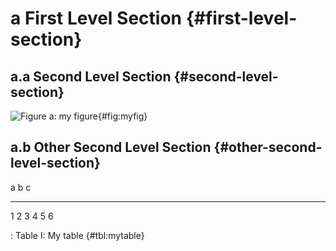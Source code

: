 # a First Level Section {#first-level-section}

## a.a Second Level Section {#second-level-section}

![Figure a: my figure](myfig.png){#fig:myfig}

## a.b Other Second Level Section {#other-second-level-section}

  a   b   c
  --- --- ---
  1   2   3
  4   5   6

  : Table I: My table {#tbl:mytable}
